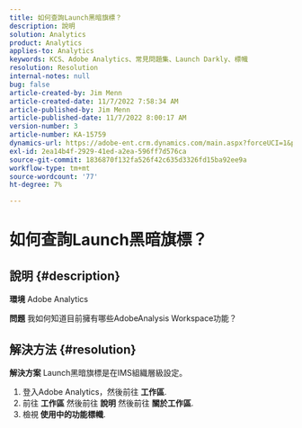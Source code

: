 ```yaml
---
title: 如何查詢Launch黑暗旗標？
description: 說明
solution: Analytics
product: Analytics
applies-to: Analytics
keywords: KCS、Adobe Analytics、常見問題集、Launch Darkly、標幟
resolution: Resolution
internal-notes: null
bug: false
article-created-by: Jim Menn
article-created-date: 11/7/2022 7:58:34 AM
article-published-by: Jim Menn
article-published-date: 11/7/2022 8:00:17 AM
version-number: 3
article-number: KA-15759
dynamics-url: https://adobe-ent.crm.dynamics.com/main.aspx?forceUCI=1&pagetype=entityrecord&etn=knowledgearticle&id=0b8172f4-715e-ed11-9561-6045bd0065f9
exl-id: 2ea14b4f-2929-41ed-a2ea-596ff7d576ca
source-git-commit: 1836870f132fa526f42c635d3326fd15ba92ee9a
workflow-type: tm+mt
source-wordcount: '77'
ht-degree: 7%

---
```


# 如何查詢Launch黑暗旗標？

## 說明 {#description}


<b>環境</b>
Adobe Analytics

<b>問題</b>
我如何知道目前擁有哪些AdobeAnalysis Workspace功能？


## 解決方法 {#resolution}


<b>解決方案</b>
Launch黑暗旗標是在IMS組織層級設定。

1. 登入Adobe Analytics，然後前往 <b>工作區</b>.
2. 前往 <b>工作區</b> 然後前往 <b>說明</b> 然後前往 <b>關於工作區</b>.
3. 檢視<b> 使用中的功能標幟</b>.
